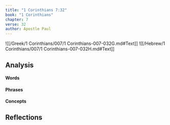 ```yaml
---
title: "1 Corinthians 7:32"
book: "1 Corinthians"
chapter: 7
verse: 32
author: Apostle Paul
---
```

![[/Greek/1 Corinthians/007/1 Corinthians-007-032G.md#Text]]
![[/Hebrew/1 Corinthians/007/1 Corinthians-007-032H.md#Text]]

## Analysis

#### Words

#### Phrases

#### Concepts

## Reflections
